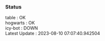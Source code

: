 ### Status


table : OK  
hogwarts : OK  
icy-bot : DOWN  
Latest Update : 2023-08-10 07:07:40.942504
